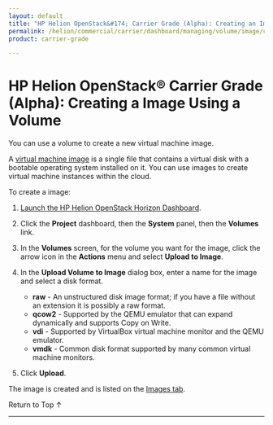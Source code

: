 ```yaml
---
layout: default
title: "HP Helion OpenStack&#174; Carrier Grade (Alpha): Creating an Image from a Volume"
permalink: /helion/commercial/carrier/dashboard/managing/volume/image/create/
product: carrier-grade

---
```

<!--UNDER REVISION-->

<script>

function PageRefresh {
onLoad="window.refresh"
}

PageRefresh();

</script>

<!-- <p style="font-size: small;"> <a href="/helion/commercial/carrier/ga1/install/">&#9664; PREV</a> | <a href="/helion/commercial/carrier/ga1/install-overview/">&#9650; UP</a> | <a href="/helion/commercial/carrier/ga1/">NEXT &#9654;</a></p> -->

# HP Helion OpenStack&#174; Carrier Grade (Alpha): Creating a Image Using a Volume

You can use a volume to create a new virtual machine image.

A [virtual machine image](/helion/commercial/carrier/dashboard/managing/images/) is a single file that contains a virtual disk with a bootable operating system installed on it. You can use images to create virtual machine instances within the cloud.

To create a image:

1. [Launch the HP Helion OpenStack Horizon Dashboard](/helion/openstack/carrier/dashboard/login/).

2. Click the **Project** dashboard, then the **System** panel, then the **Volumes** link.

3. In the **Volumes** screen, for the volume you want for the image, click the arrow icon in the **Actions** menu and select **Upload to Image**.

4. In the **Upload Volume to Image** dialog box, enter a name for the image and select a disk format.

	* **raw** - An unstructured disk image format; if you have a file without an extension it is possibly a raw format.
	* **qcow2** - Supported by the QEMU emulator that can expand dynamically and supports Copy on Write.
	* **vdi** - Supported by VirtualBox virtual machine monitor and the QEMU emulator.
	* **vmdk** - Common disk format supported by many common virtual machine monitors.

4. Click **Upload**.

The image is created and is listed on the  [Images tab](/helion/commercial/carrier/dashboard/managing/images/).

<a href="#top" style="padding:14px 0px 14px 0px; text-decoration: none;"> Return to Top &#8593; </a>


----
